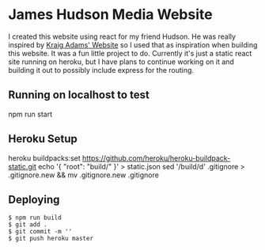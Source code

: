 # James Hudson Media Website
I created this website using react for my friend Hudson. He was really inspired by [Kraig Adams' Website](http://www.kraigadams.com/) so I used that as inspiration when building this website. It was a fun little project to do. Currently it's just a static react site running on heroku, but I have plans to continue working on it and building it out to possibly include express for the routing.

## Running on localhost to test
npm run start

## Heroku Setup
heroku buildpacks:set https://github.com/heroku/heroku-buildpack-static.git
echo '{ "root": "build/" }' > static.json
sed '/build/d' .gitignore > .gitignore.new && mv .gitignore.new .gitignore

## Deploying
```
$ npm run build
$ git add .
$ git commit -m ''
$ git push heroku master
```
